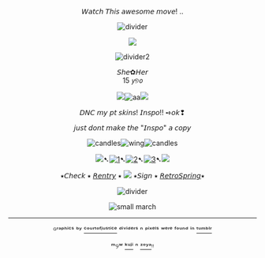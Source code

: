 <div align="center">
  
𝘞𝘢𝘵𝘤𝘩 𝘛𝘩𝘪𝘴 𝘢𝘸𝘦𝘴𝘰𝘮𝘦 𝘮𝘰𝘷𝘦!
..
  
![divider](https://64.media.tumblr.com/14efa6557bbfe344e0b5773ddd81d70b/4d243a42353dffa0-e8/s2048x3072/6c8522ca3c0d604bc07e23ac1b158f00d6d5f041.pnj)

<p align="center">
  <img src="https://64.media.tumblr.com/2bf8d42f40c2429ed841aaffb9fc6951/8cb32cefa89455ab-17/s2048x3072/c978c2984f8f1149d375664c5b0b64d0a2efca4e.pnj"/>
</p>

<div align="center">

![divider2](https://64.media.tumblr.com/cbb579a1ecda84ee8246272f41f32d92/8cb32cefa89455ab-0a/s640x960/9624973745ae4a1c19a7a46e3df4f24f01e347ed.pnj)

<div align="center">𝘚𝘩𝘦✿𝘏𝘦𝘳
<div align="center">15 𝘺୭𝘰


![](https://64.media.tumblr.com/4ea1a26ecc4724335e3f77437c43950f/154004672b141a90-f7/s75x75_c1/388c52441f012896cc601b6d722575a09afe1d37.gifv)![aa](https://64.media.tumblr.com/4ea1a26ecc4724335e3f77437c43950f/154004672b141a90-f7/s75x75_c1/388c52441f012896cc601b6d722575a09afe1d37.gifv)![](https://64.media.tumblr.com/4ea1a26ecc4724335e3f77437c43950f/154004672b141a90-f7/s75x75_c1/388c52441f012896cc601b6d722575a09afe1d37.gifv)

<p align="center">
 

𝘋𝘕𝘊 𝘮𝘺 𝘱𝘵 𝘴𝘬𝘪𝘯𝘴!  𝘐𝘯𝘴𝘱𝘰!! ➺𝘰𝘬❢

𝘫𝘶𝘴𝘵 𝘥𝘰𝘯𝘵 𝘮𝘢𝘬𝘦 𝘵𝘩𝘦 "𝘐𝘯𝘴𝘱𝘰" 𝘢 𝘤𝘰𝘱𝘺

![candles](https://64.media.tumblr.com/a80c474fc6b1fe51502f76f0396b4dd6/154004672b141a90-b1/s75x75_c1/5773e1c30958592efeb61a169e240fecdc52f4b1.gifv)![wing](https://64.media.tumblr.com/c39e29fe2398c4165e93b54fe5e7ae84/8e29aa38db030e5c-bd/s100x200/e69fe5498de204a4dfd13f9ba2c9353d86290897.pnj)![candles](https://64.media.tumblr.com/a80c474fc6b1fe51502f76f0396b4dd6/154004672b141a90-b1/s75x75_c1/5773e1c30958592efeb61a169e240fecdc52f4b1.gifv)



![](https://64.media.tumblr.com/68cec2391a49d447269aa49c7c41b9e7/9170b1332be2e241-97/s75x75_c1/900bf01e7a1750779270730823352a7feb9f0ef7.gifv)➷[![1](https://64.media.tumblr.com/63da2be9792f54be1a7cc71e47818bd0/828870b2d99689c2-b1/s75x75_c1/72514a3f363f3701c3bb830c89ce5d3a555aa3cf.pnj)](https://rentry.co/linkrose)➷[![2](https://64.media.tumblr.com/e15cdc53fe9810a04873f876f09a57e9/828870b2d99689c2-db/s75x75_c1/703fb8a8389c30b88b84ce08b67049e8891c9c70.pnj)](https://rentry.co/marchthefontain)➷[![3](https://64.media.tumblr.com/022a22573d89c8013404b4fcb91ab53f/828870b2d99689c2-53/s75x75_c1/dfaa245137fc6a286a52aad01fdd3d65574bdda9.pnj)](https://rentry.co/byiInts)➷![](https://64.media.tumblr.com/b4f9e39b60be7c67d4027591f208394b/9170b1332be2e241-ce/s75x75_c1/13ef762be0df211fe7ce4548a26e8c0ca30df057.gifv)

⭑𝘊𝘩𝘦𝘤𝘬 ⭑ [𝘙𝘦𝘯𝘵𝘳𝘺](https://rentry.co/FurinaTheFontaine) ⭑  ![](https://64.media.tumblr.com/42b11f0801409b06a79159b8fcd8d1fa/fb444710eb0ab73e-e6/s75x75_c1/c06d8318cb7fde56e425bce0784cbc573e158cac.gifv) ⭑𝘚𝘪𝘨𝘯 ⭑ [𝘙𝘦𝘵𝘳𝘰𝘚𝘱𝘳𝘪𝘯𝘨](https://retrospring.net/@FurinaTheFontain)⭑

![divider](https://64.media.tumblr.com/7ff5428020b32b47ed11b892c492ebc0/8cb32cefa89455ab-27/s640x960/fddd0159133225cf0c8c950199e4c1a9320ecbff.pnj)


![small march](https://64.media.tumblr.com/d344b6cbc3b577c444a0ebe1a3d1ce8e/268fbe7efffea07c-6a/s100x200/bada60dc276c313f13d76229e0cbe30a73ab81d3.pnj) 

---
ᴳʳᵃᵖʰⁱᶜˢ ᵇʸ [ᶜᵒᵘʳᵗᵒᶠʲᵘˢᵗⁱᶜᵉ](https://www.tumblr.com/courtofjustice) ᵈⁱᵛⁱᵈᵉʳˢ ⁿ ᵖⁱˣᵉˡˢ ʷᵉʳᵉ ᶠᵒᵘⁿᵈ ⁱⁿ  [ᵗᵘᵐᵇˡʳ](https://www.tumblr.com)

ᵐ୨ʷ [ᵏᵘʲⁱ](https://github.com/Th3Kxka) ⁿ [ᶻᵒʸᵃ](hAlicefpeofficial)ᵎᵎ
